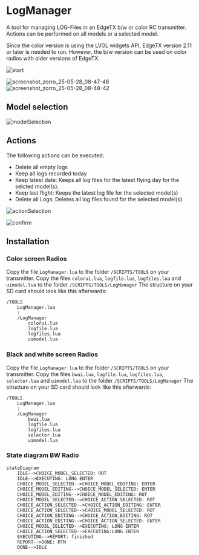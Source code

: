 # LogManager
A tool for managing LOG-Files in an EdgeTX b/w or color RC transmitter.
Actions can be performed on all models or a selected model.

Since the color version is using the LVGL widgets API, EdgeTX version 2.11 or later is needed to run. However,
the b/w version can be used on color radios with older versions of EdgeTX.

![start](https://github.com/user-attachments/assets/ab624f43-ed1d-4521-943b-24e5f55ae9ab)

![screenshot_zorro_25-05-28_08-47-48](https://github.com/user-attachments/assets/27e2f7e3-b8c9-473e-9a59-14fe888ec615) ![screenshot_zorro_25-05-28_08-48-42](https://github.com/user-attachments/assets/59cdf50a-f4c0-48cb-a38b-a9db05439ee6)

## Model selection

![modelSelection](https://github.com/user-attachments/assets/b45c827b-fd70-4740-9f43-216a48ceee2f) 

## Actions
The following actions can be executed:
- Delete all empty logs
- Keep all logs recorded today
- Keep latest date: Keeps all log files for the latest flying day for the selcted model(s).
- Keep last flight: Keeps the latest log file for the selected model(s)
- Delete all Logs: Deletes all log files found for the selected model(s)

![actionSelection](https://github.com/user-attachments/assets/9b90d415-8e73-4459-8181-27d91e86c307)

![confirm](https://github.com/user-attachments/assets/7eaacdd5-11ea-410a-b3af-07ee60db548d)

## Installation
### Color screen Radios
Copy the file `LogManager.lua` to the folder `/SCRIPTS/TOOLS` on your transmitter.
Copy the files `colorui.lua`, `logfile.lua`, `logfiles.lua` and `uimodel.lua`
to the folder `/SCRIPTS/TOOLS/LogManager`
The structure on your SD card should look like this afterwards:
```
/TOOLS
    LogManager.lua
    :
    /LogManager
        colorui.lua
        logfile.lua
        logfiles.lua
        uimodel.lua
```
### Black and white screen Radios
Copy the file `LogManager.lua` to the folder `/SCRIPTS/TOOLS` on your transmitter.
Copy the files `bwui.lua`, `logfile.lua`, `logfiles.lua`, `selector.lua` and `uimodel.lua`
to the folder `/SCRIPTS/TOOLS/LogManager`
The structure on your SD card should look like this afterwards:
```
/TOOLS
    LogManager.lua
    :
    /LogManager
        bwui.lua
        logfile.lua
        logfiles.lua
        selector.lua
        uimodel.lua
```
### State diagram BW Radio
```mermaid
stateDiagram
    IDLE-->CHOICE_MODEL_SELECTED: ROT
    IDLE-->EXECUTING: LONG ENTER
    CHOICE_MODEL_SELECTED-->CHOICE_MODEL_EDITING: ENTER
    CHOICE_MODEL_EDITING-->CHOICE_MODEL_SELECTED: ENTER
    CHOICE_MODEL_EDITING-->CHOICE_MODEL_EDITING: ROT
    CHOICE_MODEL_SELECTED-->CHOICE_ACTION_SELECTED: ROT
    CHOICE_ACTION_SELECTED-->CHOICE_ACTION_EDITING: ENTER
    CHOICE_ACTION_SELECTED-->CHOICE_MODEL_SELECTED: ROT
    CHOICE_ACTION_EDITING-->CHOICE_ACTION_EDITING: ROT
    CHOICE_ACTION_EDITING-->CHOICE_ACTION_SELECTED: ENTER
    CHOICE_MODEL_SELECTED-->EXECUTING: LONG ENTER
    CHOICE_ACTION_SELECTED-->EXECUTING:LONG ENTER
    EXECUTING-->REPORT: finished
    REPORT-->DONE: RTN
    DONE-->IDLE
```
